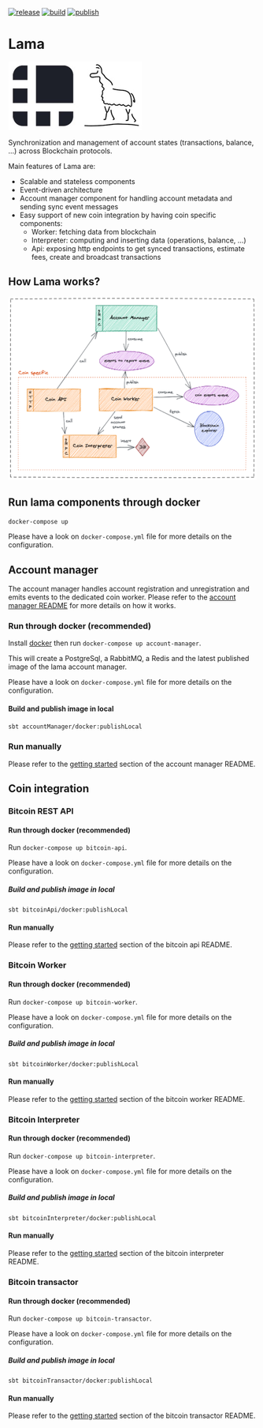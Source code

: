 [![release](https://img.shields.io/github/v/release/ledgerhq/lama-scheduler?color=0366d6&include_prereleases)](https://github.com/LedgerHQ/lama-scheduler/releases)
[![build](https://github.com/LedgerHQ/lama-scheduler/workflows/build/badge.svg?branch=main)](https://github.com/LedgerHQ/lama-scheduler/actions?query=workflow%3Abuild+branch%3Amain)
[![publish](https://github.com/LedgerHQ/lama-scheduler/workflows/publish/badge.svg?branch=main)](https://github.com/LedgerHQ/lama-scheduler/actions?query=workflow%3Apublish+branch%3Amain)

# Lama

![](./lama.jpg)

Synchronization and management of account states (transactions, balance, ...) across Blockchain protocols.

Main features of Lama are:
- Scalable and stateless components
- Event-driven architecture
- Account manager component for handling account metadata and sending sync event messages
- Easy support of new coin integration by having coin specific components:
  * Worker: fetching data from blockchain
  * Interpreter: computing and inserting data (operations, balance, ...)
  * Api: exposing http endpoints to get synced transactions, estimate fees, create and broadcast transactions

## How Lama works?

![](./excalidraw/lama-overview.png)

## Run lama components through docker

`docker-compose up`

Please have a look on `docker-compose.yml` file for more details on the configuration.

## Account manager

The account manager handles account registration and unregistration and emits events to the dedicated coin worker.
Please refer to the [account manager README][account-manager] for more details on how it works.

### Run through docker (recommended)

Install [docker][docker] then run `docker-compose up account-manager`.

This will create a PostgreSql, a RabbitMQ, a Redis and the latest published image of the lama account manager.

Please have a look on `docker-compose.yml` file for more details on the configuration.

#### Build and publish image in local

`sbt accountManager/docker:publishLocal`

### Run manually

Please refer to the [getting started][account-manager-getting-started] section of the account manager README.

## Coin integration

### Bitcoin REST API

#### Run through docker (recommended)

Run `docker-compose up bitcoin-api`.

Please have a look on `docker-compose.yml` file for more details on the configuration.

##### Build and publish image in local

`sbt bitcoinApi/docker:publishLocal`

#### Run manually

Please refer to the [getting started][bitcoin-api-getting-started] section of the bitcoin api README.

### Bitcoin Worker

#### Run through docker (recommended)

Run `docker-compose up bitcoin-worker`.

Please have a look on `docker-compose.yml` file for more details on the configuration.

##### Build and publish image in local

`sbt bitcoinWorker/docker:publishLocal`

#### Run manually

Please refer to the [getting started][bitcoin-worker-getting-started] section of the bitcoin worker README.

### Bitcoin Interpreter

#### Run through docker (recommended)

Run `docker-compose up bitcoin-interpreter`.

Please have a look on `docker-compose.yml` file for more details on the configuration.

##### Build and publish image in local

`sbt bitcoinInterpreter/docker:publishLocal`

#### Run manually

Please refer to the [getting started][bitcoin-interpreter-getting-started] section of the bitcoin interpreter README.

### Bitcoin transactor

#### Run through docker (recommended)

Run `docker-compose up bitcoin-transactor`.

Please have a look on `docker-compose.yml` file for more details on the configuration.

##### Build and publish image in local

`sbt bitcoinTransactor/docker:publishLocal`

#### Run manually

Please refer to the [getting started][bitcoin-transactor-getting-started] section of the bitcoin transactor README.

[docker]: https://docs.docker.com/get-docker/
[account-manager]: https://github.com/LedgerHQ/lama/tree/main/account-manager
[account-manager-getting-started]: lama-scheduler/README.md#getting-started
[bitcoin-api-getting-started]: coins/bitcoin/api//README.md#getting-started
[bitcoin-interpreter-getting-started]: coins/bitcoin/interpreter/README.md#getting-started
[bitcoin-worker-getting-started]: coins/bitcoin/worker/README.md#getting-started
[bitcoin-transactor-getting-started]: coins/bitcoin/transactor/README.md#getting-started
